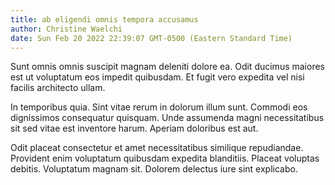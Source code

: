 ```yaml
---
title: ab eligendi omnis tempora accusamus
author: Christine Waelchi
date: Sun Feb 20 2022 22:39:07 GMT-0500 (Eastern Standard Time)
---
```

Sunt omnis omnis suscipit magnam deleniti dolore ea. Odit ducimus maiores est ut voluptatum eos impedit quibusdam. Et fugit vero expedita vel nisi facilis architecto ullam.

 In temporibus quia. Sint vitae rerum in dolorum illum sunt. Commodi eos dignissimos consequatur quisquam. Unde assumenda magni necessitatibus sit sed vitae est inventore harum. Aperiam doloribus est aut.

 Odit placeat consectetur et amet necessitatibus similique repudiandae. Provident enim voluptatum quibusdam expedita blanditiis. Placeat voluptas debitis. Voluptatum magnam sit. Dolorem delectus iure sint explicabo.